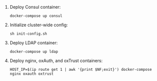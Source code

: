 1.  Deploy Consul container:

    ```
    docker-compose up consul
    ```

2.  Initialize cluster-wide config:

    ```
    sh init-config.sh
    ```

3.  Deploy LDAP container:

    ```
    docker-compose up ldap
    ```

4.  Deploy nginx, oxAuth, and oxTrust containers:

    ```
    HOST_IP=$(ip route get 1 | awk '{print $NF;exit}') docker-compose nginx oxauth oxtrust
    ```

